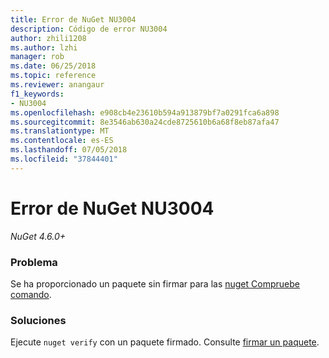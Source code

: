 ```yaml
---
title: Error de NuGet NU3004
description: Código de error NU3004
author: zhili1208
ms.author: lzhi
manager: rob
ms.date: 06/25/2018
ms.topic: reference
ms.reviewer: anangaur
f1_keywords:
- NU3004
ms.openlocfilehash: e908cb4e23610b594a913879bf7a0291fca6a898
ms.sourcegitcommit: 8e3546ab630a24cde8725610b6a68f8eb87afa47
ms.translationtype: MT
ms.contentlocale: es-ES
ms.lasthandoff: 07/05/2018
ms.locfileid: "37844401"
---
```

# <a name="nuget-error-nu3004"></a>Error de NuGet NU3004

*NuGet 4.6.0+*

### <a name="issue"></a>Problema
Se ha proporcionado un paquete sin firmar para las [nuget Compruebe comando](../../tools/cli-ref-verify.md).

### <a name="solution"></a>Soluciones
Ejecute `nuget verify` con un paquete firmado. Consulte [firmar un paquete](../../create-packages/Sign-a-Package.md).
